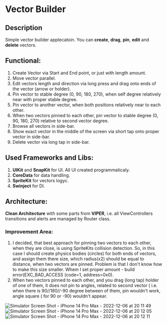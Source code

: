 # Vector Builder

## Description
Simple vector builder applecatoin. You can **create**, **drag**, **pin**, **edit** and **delete** vectors.

## Functional: 
1. Create Vector via Start and End point, or just with length amount.
2. Move vector parallel.
3. Edit vectors length and direction via long press and drag onto ends of the vector (arrow or holder).
4. Pin vector to stable degree (0, 90, 180, 270), when self degree relatively near with proper stable degree.
4. Pin vector to another vector, when both positions relatively near to each other.
5. When two vectors pinned to each other, pin vector to stable degree (0, 90, 180, 270) relative to second vector degree.
6. Browse all vectors in side-bar.
7. Show exact vector in the middle of the screen via short tap onto proper vector in side-bar.
8. Delete vector via long tap in side-bar.

## Used Frameworks and Libs:
1. **UIKit** and **SnapKit** for UI. All UI created programmaticaly.
2. **CoreData** for data handling.
3. **SpriteKit** for vectors logyc.
4. **Swinject** for DI.

## Architecture:
**Clean Architecture** with some parts from **VIPER**, i.e. all ViewControllers transitions and alerts are managed by Router class.

### Improvement Area:
1. I decided, that best approach for pinning two vectors to each other, when they are close, is using SpriteKits collision detection. So, in this case I should create physics bodies (circles) for both ends of vectors, and assign them there size, which radius(x2) should be equal to distance, when two vectors are pinned. Problem is that I don't know how to make this size smaller. Whem I set proper amount - build error(EXC_BAD_ACCESS (code=1, address=0x0).
2. When two vectors pinned to each other, and you drag (long tap) holder of one of them, it does not pin to angles, related to second vector ( i.e. when there is 90//180//-90 degree between of them, pin wouldn't work, angle square ( for 90 or -90) wouldn't appear.


![Simulator Screen Shot - iPhone 14 Pro Max - 2022-12-06 at 20 11 49](https://user-images.githubusercontent.com/102898404/205977799-edf8541a-3fa6-4d64-805b-3b95dde94247.png)
![Simulator Screen Shot - iPhone 14 Pro Max - 2022-12-06 at 20 12 05](https://user-images.githubusercontent.com/102898404/205977840-ec167801-dc3a-4ba9-aedf-7ad86bbfbd76.png)
![Simulator Screen Shot - iPhone 14 Pro Max - 2022-12-06 at 20 12 11](https://user-images.githubusercontent.com/102898404/205977866-d76133ed-09d3-484f-b055-a37c0b6936b7.png)

